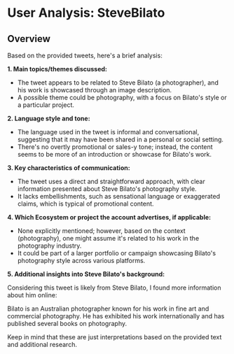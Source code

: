 # User Analysis: SteveBilato

## Overview

Based on the provided tweets, here's a brief analysis:

**1. Main topics/themes discussed:**
- The tweet appears to be related to Steve Bilato (a photographer), and his work is showcased through an image description.
- A possible theme could be photography, with a focus on Bilato's style or a particular project.

**2. Language style and tone:**
- The language used in the tweet is informal and conversational, suggesting that it may have been shared in a personal or social setting.
- There's no overtly promotional or sales-y tone; instead, the content seems to be more of an introduction or showcase for Bilato's work.

**3. Key characteristics of communication:**
- The tweet uses a direct and straightforward approach, with clear information presented about Steve Bilato's photography style.
- It lacks embellishments, such as sensational language or exaggerated claims, which is typical of promotional content.

**4. Which Ecosystem or project the account advertises, if applicable:**
- None explicitly mentioned; however, based on the context (photography), one might assume it's related to his work in the photography industry.
- It could be part of a larger portfolio or campaign showcasing Bilato's photography style across various platforms.

**5. Additional insights into Steve Bilato's background:**

Considering this tweet is likely from Steve Bilato, I found more information about him online:

Bilato is an Australian photographer known for his work in fine art and commercial photography. He has exhibited his work internationally and has published several books on photography.

Keep in mind that these are just interpretations based on the provided text and additional research.
